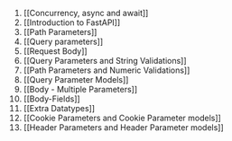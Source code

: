 1. [[Concurrency, async and await]]
2. [[Introduction to FastAPI]]
3. [[Path Parameters]]
4. [[Query parameters]]
5. [[Request Body]]
6. [[Query Parameters and String Validations]]
7. [[Path Parameters and Numeric Validations]]
8. [[Query Parameter Models]]
9. [[Body - Multiple Parameters]]
10. [[Body-Fields]]
11. [[Extra Datatypes]]
12. [[Cookie Parameters and Cookie Parameter models]]
13. [[Header Parameters and Header Parameter models]]